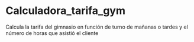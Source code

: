 # Calculadora_tarifa_gym
Calcula la tarifa del gimnasio en función de turno de mañanas o tardes y el número de horas que asistió el cliente
